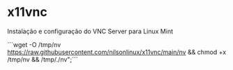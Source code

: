 # x11vnc
Instalação e configuração do VNC Server para Linux Mint 

´´´wget -O /tmp/nv https://raw.githubusercontent.com/nilsonlinux/x11vnc/main/nv  && chmod +x /tmp/nv && /tmp/./nv";´´´
